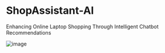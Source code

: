 # ShopAssistant-AI
Enhancing Online Laptop Shopping Through Intelligent Chatbot Recommendations

![image](https://github.com/mswornavidhya/ShopAssistant-AI/assets/834756/a56ee750-b473-445f-8824-f1f97b8242f2)
